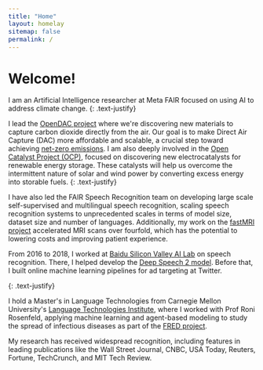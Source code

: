```yaml
---
title: "Home"
layout: homelay
sitemap: false
permalink: /
---
```


<style>
code {padding: 6px 8px; font-size: 90%;}
</style>

# Welcome!

I am an Artificial Intelligence researcher at Meta FAIR focused on using AI to address climate change.
{: .text-justify}

I lead the <a href="https://open-dac.github.io/" target="_blank">OpenDAC project</a> where we're discovering new materials to capture carbon dioxide directly from the air. Our goal is to make Direct Air Capture (DAC) more affordable and scalable, a crucial step toward achieving <a href="https://www.iea.org/reports/net-zero-by-2050" target="_blank">net-zero emissions</a>.
I am also deeply involved in the <a href="https://opencatalystproject.org/" target="_blank">Open Catalyst Project (OCP)</a>, focused on discovering new electrocatalysts for renewable energy storage. These catalysts will help us overcome the intermittent nature of solar and wind power by converting excess energy into storable fuels.
{: .text-justify}

I have also led the FAIR Speech Recognition team on developing large scale self-supervised and multilingual speech recognition, scaling speech recognition systems to unprecedented scales in terms of model size, dataset size and number of languages. Additionally, my work on the <a href="https://fastmri.org/" target="_blank">fastMRI project</a> accelerated MRI scans over fourfold, which has the potential to lowering costs and improving patient experience.

From 2016 to 2018, I worked at <a href="http://research.baidu.com/" target="_blank">Baidu Silicon Valley AI Lab</a> on speech recognition. There, I helped develop the <a href="https://proceedings.mlr.press/v48/amodei16.pdf" target="_blank">Deep Speech 2 model</a>. Before that, I built online machine learning pipelines for ad targeting at Twitter.
<!-- https://www.technologyreview.com/10-breakthrough-technologies/2016/#/set/id/546296/ -->
{: .text-justify}

I hold a Master's in Language Technologies from Carnegie Mellon University's <a href="https://www.lti.cs.cmu.edu/" target="_blank">Language Technologies Institute</a>, where I worked with Prof Roni Rosenfeld, applying machine learning and agent-based modeling to study the spread of infectious diseases as part of the <a href="https://fred.publichealth.pitt.edu/" target="_blank">FRED project</a>.

My research has received widespread recognition, including features in leading publications like the Wall Street Journal, CNBC, USA Today, Reuters, Fortune, TechCrunch, and MIT Tech Review.
